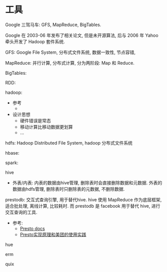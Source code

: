 # 工具

Google 三驾马车: GFS, MapReduce, BigTables.

Google 在 2003-06 年发布了相关论文, 但是未开源算法, 后与 2006 年 Yahoo 牵头开发了 Hadoop 套件系统.

GFS: Google File System, 分布式文件系统, 数据一致性, 节点容错, 

MapReduce: 并行计算, 分布式计算, 分为两阶段: Map 和 Reduce.

BigTables: 

RDD: 

hadoop: 
- 参考
  - [](https://hadoop.apache.org/docs/r1.0.4/cn/hdfs_design.html)
- 设计思想
  - 硬件错误是常态
  - 移动计算比移动数据更划算
  - ...

hdfs: Hadoop Distributed File System, hadoop 分布式文件系统

hbase: 

spark: 

hive
- 外表/内表: 内表的数据由hive管理, 删除表时会直接删除数据和元数据. 外表的数据由hdfs管理, 删除表时只删除表的元数据, 不删除数据.

prestodb: 交互式查询引擎, 用于替代hive. hive 使用 MapReduce 作为底层框架, 适合批处理, 离线计算, 比较耗时. 而 prestodb 是 facebook 用于替代 hive, 进行交互查询的工具.
- 参考:
  - [Presto docs](http://prestodb.github.io/docs/current/)
  - [Presto实现原理和美团的使用实践](https://tech.meituan.com/2014/06/16/presto.html)

hue

erm

quix


